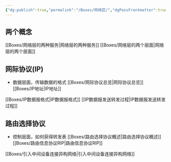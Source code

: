 ```yaml
---
{"dg-publish":true,"permalink":"/Boxes/网络层/","dgPassFrontmatter":true,"created":"2025-05-20T19:48:14.534+08:00","updated":"2025-06-02T15:08:03.089+08:00"}
---
```


## 两个概念
[[Boxes/网络层的两种服务\|网络层的两种服务]]
[[Boxes/网络层的两个层面\|网络层的两个层面]]

## 网际协议(IP)
- 数据层面，传输数据的格式
[[Boxes/网际协议总览\|网际协议总览]]
[[Boxes/IP地址\|IP地址]]

[[Boxes/IP数据报格式\|IP数据报格式]]
[[IP数据报发送转发过程\|IP数据报发送转发过程]]
## 路由选择协议
- 控制层面，如何获得转发表
[[Boxes/路由选择协议概述\|路由选择协议概述]]
[[Boxes/路由信息协议RIP\|路由信息协议RIP]]



[[Boxes/引入中间设备连接异构网络\|引入中间设备连接异构网络]]